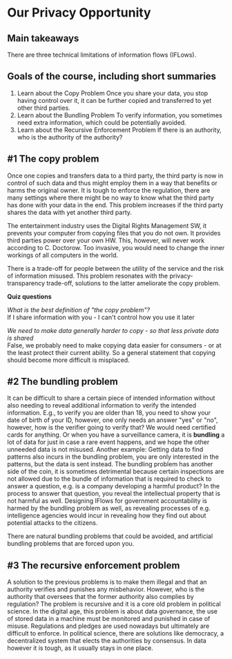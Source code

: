 # Our Privacy Opportunity

## Main takeaways

There are three technical limitations of information flows (IFLows).

## Goals of the course, including short summaries 

1. Learn about the Copy Problem
Once you share your data, you stop having control over it, it can be further copied and transferred to yet other third parties. 
2. Learn about the Bundling Problem
To verify information, you sometimes need extra information, which could be potentially avoided. 
3. Learn about the Recursive Enforcement Problem 
If there is an authority, who is the authority of the authority? 

## #1 The copy problem

Once one copies and transfers data to a third party, the third party is now in control of such data and thus might employ them in a way that benefits or harms the original owner. It is tough to enforce the regulation, there are many settings where there might be no way to know what the third party has done with your data in the end. This problem increases if the third party shares the data with yet another third party.

The entertainment industry uses the Digital Rights Management SW, it prevents your computer from copying files that you do not own. It provides third parties power over your own HW. This, however, will never work according to C. Doctorow. Too invasive, you would need to change the inner workings of all computers in the world.

There is a trade-off for people between the utility of the service and the risk of information misused. This problem resonates with the privacy-transparency trade-off, solutions to the latter ameliorate the copy problem.

**Quiz questions**  

*What is the best definition of "the copy problem"?*  
If I share information with you - I can't control how you use it later

*We need to make data generally harder to copy - so that less private data is shared*  
False, we probably need to make copying data easier for consumers - or at the least protect their current ability. So a general statement that copying should become more difficult is misplaced.

## #2 The bundling problem

It can be difficult to share a certain piece of intended information without also needing to reveal additional information to verify the intended information. E.g., to verify you are older than 18, you need to show your date of birth of your ID, however, one only needs an answer "yes" or "no", however, how is the verifier going to verify that? We would need certified cards for anything. Or when you have a surveillance camera, it is **bundling** a lot of data for just in case a rare event happens, and we hope the other unneeded data is not misused. Another example: Getting data to find patterns also incurs in the bundling problem, you are only interested in the patterns, but the data is sent instead. The bundling problem has another side of the coin, it is sometimes detrimental because certain inspections are not allowed due to the bundle of information that is required to check to answer a question, e.g. is a company developing a harmful product? In the process to answer that question, you reveal the intellectual property that is not harmful as well. Designing IFlows for government accountability is harmed by the bundling problem as well, as revealing processes of e.g. intelligence agencies would incur in revealing how they find out about potential attacks to the citizens.

There are natural bundling problems that could be avoided, and artificial bundling problems that are forced upon you. 


## #3 The recursive enforcement problem

A solution to the previous problems is to make them illegal and that an authority verifies and punishes any misbehavior. However, who is the authority that oversees that the former authority also complies by regulation? The problem is recursive and it is a core old problem in political science. In the digital age, this problem is about data governance, the use of stored data in a machine must be monitored and punished in case of misuse. Regulations and pledges are used nowadays but ultimately are difficult to enforce. In political science, there are solutions like democracy, a decentralized system that elects the authorities by consensus. In data however it is tough, as it usually stays in one place.




